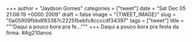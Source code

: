 
+++
author = "Jaydson Gomes"
categories = ["tweet"]
date = "Sat Dec 05 21:08:19 +0000 2009"
draft = false
image = "{TWEET_IMAGE}"
slug = "0a05909fbbdf83387c2225fbebfc8ccccdf34397"
tags = ["tweet"]
title = """Daqui a pouco bora pra fe..."""
+++
Daqui a pouco bora pra festa da firma. #Ag210anos
